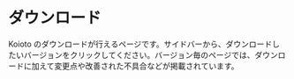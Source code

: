 # ダウンロード

Koioto のダウンロードが行えるページです。サイドバーから、ダウンロードしたいバージョンをクリックしてください。バージョン毎のページでは、ダウンロードに加えて変更点や改善された不具合などが掲載されています。